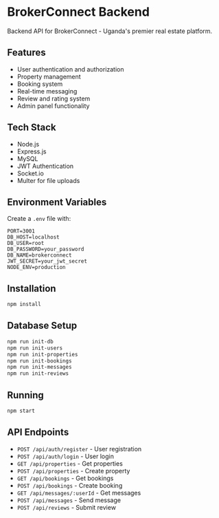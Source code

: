 # BrokerConnect Backend

Backend API for BrokerConnect - Uganda's premier real estate platform.

## Features

- User authentication and authorization
- Property management
- Booking system
- Real-time messaging
- Review and rating system
- Admin panel functionality

## Tech Stack

- Node.js
- Express.js
- MySQL
- JWT Authentication
- Socket.io
- Multer for file uploads

## Environment Variables

Create a `.env` file with:

```
PORT=3001
DB_HOST=localhost
DB_USER=root
DB_PASSWORD=your_password
DB_NAME=brokerconnect
JWT_SECRET=your_jwt_secret
NODE_ENV=production
```

## Installation

```bash
npm install
```

## Database Setup

```bash
npm run init-db
npm run init-users
npm run init-properties
npm run init-bookings
npm run init-messages
npm run init-reviews
```

## Running

```bash
npm start
```

## API Endpoints

- `POST /api/auth/register` - User registration
- `POST /api/auth/login` - User login
- `GET /api/properties` - Get properties
- `POST /api/properties` - Create property
- `GET /api/bookings` - Get bookings
- `POST /api/bookings` - Create booking
- `GET /api/messages/:userId` - Get messages
- `POST /api/messages` - Send message
- `POST /api/reviews` - Submit review